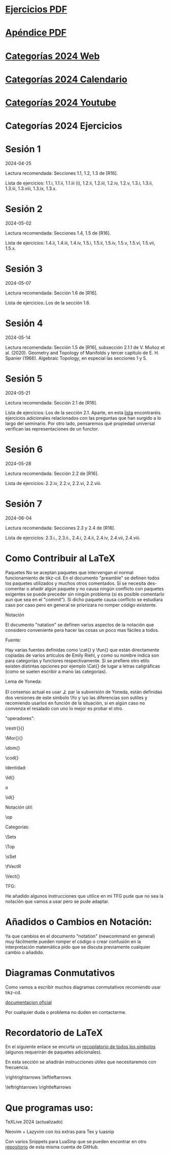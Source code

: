 

# [Ejercicios PDF](https://github.com/martipares/categories2024ex/blob/main/Ejercicios.pdf)

# [Apéndice PDF](https://github.com/martipares/categories2024ex/blob/main/apendice.pdf)

# [Categorías 2024 Web](https://sites.google.com/view/categorias-uma-uab/Bienvenida?authuser=0)

# [Categorías 2024 Calendario](https://sites.google.com/view/categorias-uma-uab/Sesiones?authuser=0)

# [Categorías 2024 Youtube](https://www.youtube.com/@SemCat2024)

# Categorías 2024 Ejercicios



# Sesión 1  
2024-04-25

Lectura recomendada: Secciones 1.1, 1.2, 1.3 de [R16].

Lista de ejercicios: 1.1.i, 1.1.ii, 1.1.iii (i), 1.2.ii, 1.2.iii, 1.2.iv, 1.2.v, 1.3.i, 1.3.ii, 1.3.iii, 1.3.viii, 1.3.ix, 1.3.x.

# Sesión 2  
2024-05-02

Lectura recomendada: Secciones 1.4, 1.5 de [R16].

Lista de ejercicios: 1.4.ii, 1.4.iii, 1.4.iv, 1.5.i, 1.5.ii, 1.5.iv, 1.5.v, 1.5.vi, 1.5.vii, 1.5.x.


# Sesión 3 
2024-05-07

Lectura recomendada: Sección 1.6 de [R16].

Lista de ejercicios: Los de la sección 1.6.

# Sesión 4
2024-05-14

Lectura recomendada: Sección 1.5 de [R16], subsección 2.1.1 de V. Muñoz et al. (2020). Geometry and Topology of Manifolds y tercer capítulo de E. H. Spanier (1966). Algebraic Topology, en especial las secciones 1 y 5.

# Sesión 5
2024-05-21

Lectura recomendada: Sección 2.1 de [R16].

Lista de ejercicios: Los de la sección 2.1. Aparte, en esta [lista](https://drive.google.com/file/d/1czX5pz7UBUCK1PBvdKEApN8LClhzQdvL/view) encontraréis ejercicios adicionales relacionados con las preguntas que han surgido a lo largo del seminario. Por otro lado, pensaremos qué propiedad universal verifican las representaciones de un functor.



# Sesión 6
2024-05-28

Lectura recomendada: Sección 2.2 de [R16].

Lista de ejercicios: 2.2.iv, 2.2.v, 2.2.vi, 2.2.viii.


# Sesión 7
2024-06-04

Lectura recomendada: Secciones 2.3 y 2.4 de [R16].

Lista de ejercicios: 2.3.i., 2.3.ii., 2.4.i, 2.4.ii, 2.4.iv, 2.4.vii, 2.4.viii.


# Como Contribuir al LaTeX

Paquetes 
No se aceptan paquetes que intervengan el normal funcionamiento de tikz-cd.
En el documento "preamble" se definen todos los paquetes utilizados y muchos otros comentados.
Si se necesita des-comentar o añadir algún paquete y no causa ningún conflicto con paquetes exigentes se puede preceder sin ningún problema (si es posible comentarlo aun que sea en el "commit").
Si dicho paquete causa conflicto se estudiara caso por caso pero en general se priorizara no romper código existente.


Notación 

El documento "natation" se definen varios aspectos de la notación que considero conveniente pera hacer las cosas un poco mas fáciles a todos.

Fuente: 

Hay varias fuentes definidas como \cat{} y \fun{} que están directamente copiadas de varios artículos de Emily Riehl, y como su nombre indica son para categorías y functores respectivamente.
Si se prefiere otro etilo existen distintas opciones por ejemplo \Cat{} de lugar a letras caligráficas (como se suelen escribir a mano las categorías).

Lema de Yoneda:

El consenso actual es usar よ par la subversión de Yoneda, están definidas dos versiones de este símbolo \Yo y \yo las diferencias son sutiles y recomiendo usarlos en función de la situación, si en algún caso no convenza el resalado con uno lo mejor es probar el otro.

"operadores":

\restr{}{} 

\Mor{}{}

\dom{}

\cod{}

Identidad:

\Id{} 

o 

\id{}

Notación útil:

\op

Categorías:

\Sets 

\Top 

\sSet

\fVectR

\Vect{}


TFG:

He añadido algunos instrucciones que utilice en mi TFG pude que no sea la notación que vamos a usar pero se pude adaptar.

# Añadidos o Cambios en Notación:

Ya que cambios en el documento "notation" (newcommand en general) muy fácilmente pueden romper el código o crear confusión en la interpretación matemática pido que se discuta previamente cualquier cambio o añadido.


# Diagramas Conmutativos 

Como vamos a escribir muchos diagramas conmutativos recomiendo usar tikz-cd.

[documentacion oficial](https://ctan.fisiquimicamente.com/graphics/pgf/contrib/tikz-cd/tikz-cd-doc.pdf)

Por cualquier duda o problema no duden en contactarme.

# Recordatorio de LaTeX 

En el siguiente enlace se encurta un [recopilatorio de todos los símbolos](https://ctan.fisiquimicamente.com/info/symbols/comprehensive/symbols-a4.pdf) (algunos requerirán de paquetes adicionales).


En esta sección se añadirán instrucciones útiles que necesitaremos con frecuencia.

\rightrightarrows
\leftleftarrows

\leftrightarrows
\rightleftarrows





# Que programas uso:
TeXLive 2024 (actualizado)

Neovim + Lazyvim con los extras para Tex y luasnip

Con varios Snippets para LuaSinp que se pueden encontrar en otro [repositorio](https://github.com/martipares/LuaSnip_01) de esta misma cuenta de GitHub.

